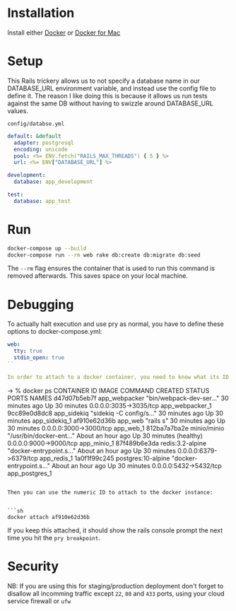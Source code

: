 # Installation

Install either [Docker](https://www.docker.com/) or [Docker for Mac](https://www.docker.com/docker-mac)

# Setup

This Rails trickery allows us to not specify a database name in our DATABASE_URL environment variable, and instead use the config file to define it. The reason I like doing this is because it allows us run tests against the same DB without having to swizzle around DATABASE_URL values.

`config/databse.yml`

```yml
default: &default
  adapter: postgresql
  encoding: unicode
  pool: <%= ENV.fetch("RAILS_MAX_THREADS") { 5 } %>
  url: <%= ENV["DATABASE_URL"] %>

development:
  database: app_development

test:
  database: app_test
```

# Run

```sh
docker-compose up --build
docker-compose run --rm web rake db:create db:migrate db:seed
```

The `--rm` flag ensures the container that is used to run this command is removed afterwards. This saves space on your local machine.

# Debugging

To actually halt execution and use pry as normal, you have to define these options to docker-compose.yml:

```yaml
web:
  tty: true
  stdin_open: true
``

In order to attach to a docker container, you need to know what its ID is. Use `docker ps` to get a list of the running containers and their ids.

```
-> % docker ps
CONTAINER ID        IMAGE                COMMAND                  CREATED             STATUS                    PORTS                    NAMES
d47d07b5eb7f        app_webpacker        "bin/webpack-dev-ser…"   30 minutes ago      Up 30 minutes             0.0.0.0:3035->3035/tcp   app_webpacker_1
9cc89e0d8dc8        app_sidekiq          "sidekiq -C config/s…"   30 minutes ago      Up 30 minutes                                      app_sidekiq_1
af910e62d36b        app_web              "rails s"                30 minutes ago      Up 30 minutes             0.0.0.0:3000->3000/tcp   app_web_1
812ba7a7ba2e        minio/minio          "/usr/bin/docker-ent…"   About an hour ago   Up 30 minutes (healthy)   0.0.0.0:9000->9000/tcp   app_minio_1
87f489b6e3da        redis:3.2-alpine     "docker-entrypoint.s…"   About an hour ago   Up 30 minutes             0.0.0.0:6379->6379/tcp   app_redis_1
1a0f1f99c245        postgres:10-alpine   "docker-entrypoint.s…"   About an hour ago   Up 30 minutes             0.0.0.0:5432->5432/tcp   app_postgres_1
```

Then you can use the numeric ID to attach to the docker instance:


```sh
docker attach af910e62d36b
```

If you keep this attached, it should show the rails console prompt the next time you hit the `pry breakpoint`.

# Security

NB: If you are using this for staging/production deployment don't forget to disallow all incomming traffic except `22`,  `80` and `433` ports, using your cloud service firewall or `ufw`

